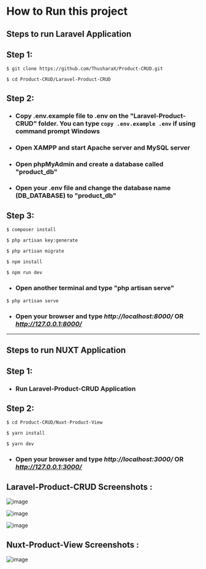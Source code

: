 <h1>How to Run this project</h1>

## **Steps to run Laravel Application**

## Step 1:

```
$ git clone https://github.com/ThusharaX/Product-CRUD.git
```

```
$ cd Product-CRUD/Laravel-Product-CRUD
```

## Step 2:

* ### Copy .env.example file to .env on the "Laravel-Product-CRUD" folder. You can type ```copy .env.example .env``` if using command prompt Windows

* ### Open XAMPP and start Apache server and MySQL server

* ### Open phpMyAdmin and create a database called "product_db"

*  ### Open your .env file and change the database name (DB_DATABASE) to "product_db"

## Step 3:

```
$ composer install
```

```
$ php artisan key:generate
```

```
$ php artisan migrate
```

```
$ npm install
```

```
$ npm run dev
```

* ### Open another terminal and type "php artisan serve"

```
$ php artisan serve
```


* ### Open your browser and type *http://localhost:8000/* OR *http://127.0.0.1:8000/*

<hr/>

## **Steps to run NUXT Application**

## Step 1:

* ### Run Laravel-Product-CRUD Application

## Step 2:

```
$ cd Product-CRUD/Nuxt-Product-View
```

```
$ yarn install
```

```
$ yarn dev
```

* ### Open your browser and type *http://localhost:3000/* OR *http://127.0.0.1:3000/*


## Laravel-Product-CRUD Screenshots :

![image](https://user-images.githubusercontent.com/47711719/181063620-28453d4d-e381-4439-b212-931928b035db.png)

![image](https://user-images.githubusercontent.com/47711719/181063667-12f3b19c-4519-41c5-83e0-60f65bd5ee1a.png)

![image](https://user-images.githubusercontent.com/47711719/181063702-b9bf62fa-f417-4341-9a31-0045abc01272.png)

## Nuxt-Product-View Screenshots :

![image](https://user-images.githubusercontent.com/47711719/181209442-4bdf37e1-4f68-42aa-9bad-0c89f40da839.png)
